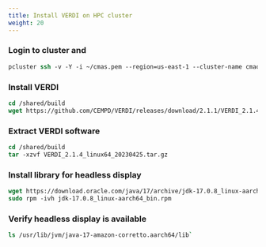 ```yaml
---
title: Install VERDI on HPC cluster
weight: 20
--- 
```


### Login to cluster and 

```csh
pcluster ssh -v -Y -i ~/cmas.pem --region=us-east-1 --cluster-name cmaq-cluster
```

### Install VERDI

```csh
cd /shared/build
wget https://github.com/CEMPD/VERDI/releases/download/2.1.1/VERDI_2.1.4_linux64_20230425.tar.gz
```

### Extract VERDI software

```csh
cd /shared/build
tar -xzvf VERDI_2.1.4_linux64_20230425.tar.gz
```

### Install library for headless display

```csh
wget https://download.oracle.com/java/17/archive/jdk-17.0.8_linux-aarch64_bin.rpm
sudo rpm -ivh jdk-17.0.8_linux-aarch64_bin.rpm
```


### Verify headless display is available

```csh
ls /usr/lib/jvm/java-17-amazon-corretto.aarch64/lib`
```

